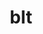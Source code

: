 ---
title: "blt"
layout: cache
categories: [package, develop-2023-05-14]
meta: {"versions": ["0.5.2"], "compilers": ["gcc@=11.1.0", "gcc@=7.3.1", "gcc@=7.5.0", "oneapi@=2023.0.0"], "oss": ["amzn2", "ubuntu18.04", "ubuntu20.04"], "platforms": ["linux"], "targets": ["aarch64", "neoverse_n1", "ppc64le", "x86_64", "x86_64_v3"], "stacks": ["aws-isc", "aws-isc-aarch64", "data-vis-sdk", "e4s", "e4s-oneapi", "e4s-power", "gpu-tests", "radiuss", "radiuss-aws", "radiuss-aws-aarch64", "root"], "num_specs": 8, "num_specs_by_stack": {"radiuss-aws-aarch64": 2, "aws-isc-aarch64": 2, "root": 8, "e4s-power": 1, "data-vis-sdk": 1, "aws-isc": 1, "radiuss-aws": 1, "radiuss": 1, "gpu-tests": 1, "e4s": 1, "e4s-oneapi": 1}}
spec_details: [{"hash": "qrimgcy7mvlmunlmyegp74ccgirkganw", "compiler": "gcc@=7.3.1", "versions": ["0.5.2"], "os": "amzn2", "platform": "linux", "target": "aarch64", "variants": ["build_system=generic"], "stacks": ["radiuss-aws-aarch64", "aws-isc-aarch64", "root"], "size": "-", "tarball": "https://binaries.spack.io/develop-2023-05-14/build_cache/linux-amzn2-aarch64/gcc-7.3.1/blt-0.5.2/linux-amzn2-aarch64-gcc-7.3.1-blt-0.5.2-qrimgcy7mvlmunlmyegp74ccgirkganw.spack"}, {"hash": "czmpco6pjrjpjliuezmn56m2z6sj44yv", "compiler": "gcc@=7.3.1", "versions": ["0.5.2"], "os": "amzn2", "platform": "linux", "target": "neoverse_n1", "variants": ["build_system=generic"], "stacks": ["radiuss-aws-aarch64", "aws-isc-aarch64", "root"], "size": "-", "tarball": "https://binaries.spack.io/develop-2023-05-14/build_cache/linux-amzn2-neoverse_n1/gcc-7.3.1/blt-0.5.2/linux-amzn2-neoverse_n1-gcc-7.3.1-blt-0.5.2-czmpco6pjrjpjliuezmn56m2z6sj44yv.spack"}, {"hash": "5ysaqtzwiwa3rdy64y4a7sxo6yegfnk5", "compiler": "gcc@=11.1.0", "versions": ["0.5.2"], "os": "ubuntu20.04", "platform": "linux", "target": "ppc64le", "variants": ["build_system=generic"], "stacks": ["root", "e4s-power"], "size": "-", "tarball": "https://binaries.spack.io/develop-2023-05-14/build_cache/linux-ubuntu20.04-ppc64le/gcc-11.1.0/blt-0.5.2/linux-ubuntu20.04-ppc64le-gcc-11.1.0-blt-0.5.2-5ysaqtzwiwa3rdy64y4a7sxo6yegfnk5.spack"}, {"hash": "tzxwqjxdmzoeiu5insiv2agfl7rveeng", "compiler": "gcc@=11.1.0", "versions": ["0.5.2"], "os": "ubuntu20.04", "platform": "linux", "target": "x86_64_v3", "variants": ["build_system=generic"], "stacks": ["data-vis-sdk", "root"], "size": "-", "tarball": "https://binaries.spack.io/develop-2023-05-14/build_cache/linux-ubuntu20.04-x86_64_v3/gcc-11.1.0/blt-0.5.2/linux-ubuntu20.04-x86_64_v3-gcc-11.1.0-blt-0.5.2-tzxwqjxdmzoeiu5insiv2agfl7rveeng.spack"}, {"hash": "s7mqckgwkcidnwfba4yp3y5b2hp5jiy4", "compiler": "gcc@=7.3.1", "versions": ["0.5.2"], "os": "amzn2", "platform": "linux", "target": "x86_64_v3", "variants": ["build_system=generic"], "stacks": ["aws-isc", "root", "radiuss-aws"], "size": "-", "tarball": "https://binaries.spack.io/develop-2023-05-14/build_cache/linux-amzn2-x86_64_v3/gcc-7.3.1/blt-0.5.2/linux-amzn2-x86_64_v3-gcc-7.3.1-blt-0.5.2-s7mqckgwkcidnwfba4yp3y5b2hp5jiy4.spack"}, {"hash": "uk2acyeiyg42sjjzebjgo3cwgh5wbw3p", "compiler": "gcc@=7.5.0", "versions": ["0.5.2"], "os": "ubuntu18.04", "platform": "linux", "target": "x86_64_v3", "variants": ["build_system=generic"], "stacks": ["root", "radiuss"], "size": "-", "tarball": "https://binaries.spack.io/develop-2023-05-14/build_cache/linux-ubuntu18.04-x86_64_v3/gcc-7.5.0/blt-0.5.2/linux-ubuntu18.04-x86_64_v3-gcc-7.5.0-blt-0.5.2-uk2acyeiyg42sjjzebjgo3cwgh5wbw3p.spack"}, {"hash": "nizdgqfrrm6exekf4t62rqxwa4jf67ms", "compiler": "gcc@=11.1.0", "versions": ["0.5.2"], "os": "ubuntu20.04", "platform": "linux", "target": "x86_64_v3", "variants": ["build_system=generic"], "stacks": ["root", "gpu-tests", "e4s"], "size": "-", "tarball": "https://binaries.spack.io/develop-2023-05-14/build_cache/linux-ubuntu20.04-x86_64_v3/gcc-11.1.0/blt-0.5.2/linux-ubuntu20.04-x86_64_v3-gcc-11.1.0-blt-0.5.2-nizdgqfrrm6exekf4t62rqxwa4jf67ms.spack"}, {"hash": "hotvblimhjuwzd4scdfne7aqhx7p56tk", "compiler": "oneapi@=2023.0.0", "versions": ["0.5.2"], "os": "ubuntu20.04", "platform": "linux", "target": "x86_64", "variants": ["build_system=generic"], "stacks": ["root", "e4s-oneapi"], "size": "-", "tarball": "https://binaries.spack.io/develop-2023-05-14/build_cache/linux-ubuntu20.04-x86_64/oneapi-2023.0.0/blt-0.5.2/linux-ubuntu20.04-x86_64-oneapi-2023.0.0-blt-0.5.2-hotvblimhjuwzd4scdfne7aqhx7p56tk.spack"}]
---